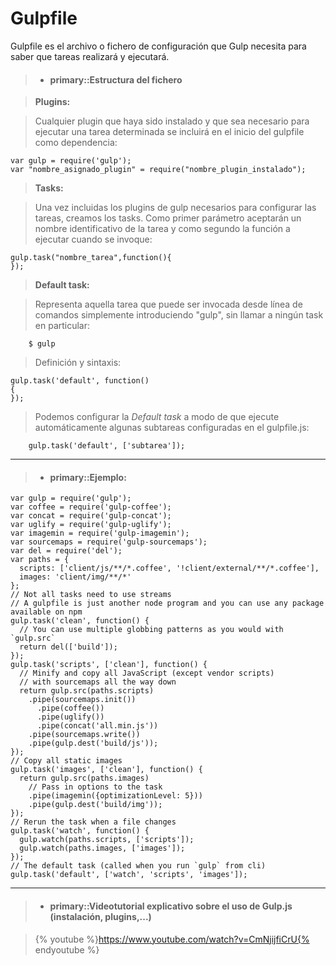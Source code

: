 Gulpfile
========
Gulpfile es el archivo o fichero de configuración que Gulp necesita
para saber que tareas realizará y ejecutará.


>- #### primary::Estructura del fichero

> **Plugins:**

> Cualquier plugin que haya sido instalado y que sea necesario para ejecutar una tarea 
> determinada se incluirá en el inicio del gulpfile como dependencia:
> 
```
var gulp = require('gulp');
var "nombre_asignado_plugin" = require("nombre_plugin_instalado");
```

> **Tasks:**

> Una vez incluidas los plugins de gulp necesarios para configurar las tareas,
> creamos los tasks. Como primer parámetro aceptarán un nombre identificativo de la tarea
> y como segundo la función a ejecutar cuando se invoque:

> 
```
gulp.task("nombre_tarea",function(){
});
```

> **Default task:**

> Representa aquella tarea que puede ser invocada desde línea de comandos
> simplemente introduciendo "gulp", sin llamar a ningún task en particular:
>
```
    $ gulp
```

> Definición y sintaxis:
```
gulp.task('default', function()
{
});
```
> Podemos configurar la *Default task* a modo de que ejecute automáticamente
algunas subtareas configuradas en el gulpfile.js:
> 
```
    gulp.task('default', ['subtarea']);
```

<hr />

>- #### primary::Ejemplo:
>
```
var gulp = require('gulp');
var coffee = require('gulp-coffee');
var concat = require('gulp-concat');
var uglify = require('gulp-uglify');
var imagemin = require('gulp-imagemin');
var sourcemaps = require('gulp-sourcemaps');
var del = require('del');
var paths = {
  scripts: ['client/js/**/*.coffee', '!client/external/**/*.coffee'],
  images: 'client/img/**/*'
};
// Not all tasks need to use streams
// A gulpfile is just another node program and you can use any package available on npm
gulp.task('clean', function() {
  // You can use multiple globbing patterns as you would with `gulp.src`
  return del(['build']);
});
gulp.task('scripts', ['clean'], function() {
  // Minify and copy all JavaScript (except vendor scripts)
  // with sourcemaps all the way down
  return gulp.src(paths.scripts)
    .pipe(sourcemaps.init())
      .pipe(coffee())
      .pipe(uglify())
      .pipe(concat('all.min.js'))
    .pipe(sourcemaps.write())
    .pipe(gulp.dest('build/js'));
});
// Copy all static images
gulp.task('images', ['clean'], function() {
  return gulp.src(paths.images)
    // Pass in options to the task
    .pipe(imagemin({optimizationLevel: 5}))
    .pipe(gulp.dest('build/img'));
});
// Rerun the task when a file changes
gulp.task('watch', function() {
  gulp.watch(paths.scripts, ['scripts']);
  gulp.watch(paths.images, ['images']);
});
// The default task (called when you run `gulp` from cli)
gulp.task('default', ['watch', 'scripts', 'images']);
```

<hr />

>- #### primary::Videotutorial explicativo sobre el uso de Gulp.js (instalación, plugins,...)

> {% youtube %}https://www.youtube.com/watch?v=CmNjijfiCrU{% endyoutube %}
